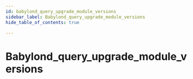 ```yaml
---
id: babylond_query_upgrade_module_versions
sidebar_label: Babylond_query_upgrade_module_versions
hide_table_of_contents: true

---
```


# Babylond_query_upgrade_module_versions